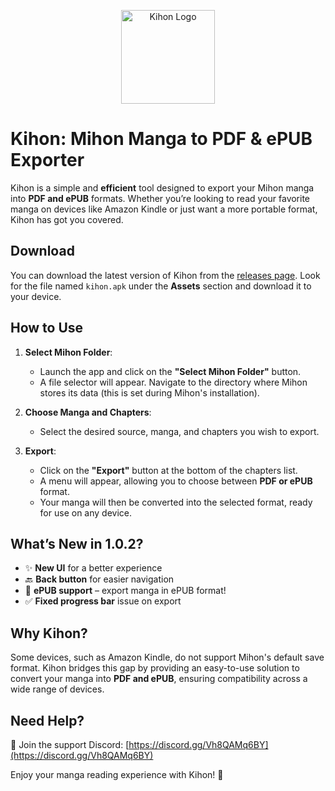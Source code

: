 <p align="center">  
  <img src="https://github.com/user-attachments/assets/028d849b-f982-4cce-a578-9ab9dc9f49ee" alt="Kihon Logo" width="150"/>  
</p>  

# Kihon: Mihon Manga to PDF & ePUB Exporter  

Kihon is a simple and **efficient** tool designed to export your Mihon manga into **PDF and ePUB** formats. Whether you’re looking to read your favorite manga on devices like Amazon Kindle or just want a more portable format, Kihon has got you covered.  

## Download  

You can download the latest version of Kihon from the [releases page](https://github.com/tbvns/Kihon/releases/latest). Look for the file named `kihon.apk` under the **Assets** section and download it to your device.  

## How to Use  

1. **Select Mihon Folder**:  
   - Launch the app and click on the **"Select Mihon Folder"** button.  
   - A file selector will appear. Navigate to the directory where Mihon stores its data (this is set during Mihon's installation).  

2. **Choose Manga and Chapters**:  
   - Select the desired source, manga, and chapters you wish to export.  

3. **Export**:  
   - Click on the **"Export"** button at the bottom of the chapters list.  
   - A menu will appear, allowing you to choose between **PDF or ePUB** format.  
   - Your manga will then be converted into the selected format, ready for use on any device.  

## What’s New in 1.0.2?  

- ✨ **New UI** for a better experience  
- 🔙 **Back button** for easier navigation  
- 📖 **ePUB support** – export manga in ePUB format!  
- ✅ **Fixed progress bar** issue on export  

## Why Kihon?  

Some devices, such as Amazon Kindle, do not support Mihon's default save format. Kihon bridges this gap by providing an easy-to-use solution to convert your manga into **PDF and ePUB**, ensuring compatibility across a wide range of devices.  

## Need Help?  

💬 Join the support Discord: [https://discord.gg/Vh8QAMq6BY](https://discord.gg/Vh8QAMq6BY)  

Enjoy your manga reading experience with Kihon! 🚀
